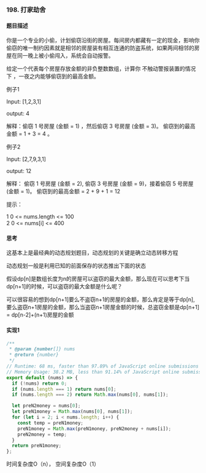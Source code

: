 ### 198. 打家劫舍

#### 题目描述

你是一个专业的小偷，计划偷窃沿街的房屋。每间房内都藏有一定的现金，影响你偷窃的唯一制约因素就是相邻的房屋装有相互连通的防盗系统，如果两间相邻的房屋在同一晚上被小偷闯入，系统会自动报警。

给定一个代表每个房屋存放金额的非负整数数组，计算你 不触动警报装置的情况下 ，一夜之内能够偷窃到的最高金额。
<br/>

例子1<br/>

Input: [1,2,3,1]<br/>

output: 4<br/>

解释：偷窃 1 号房屋 (金额 = 1) ，然后偷窃 3 号房屋 (金额 = 3)。
     偷窃到的最高金额 = 1 + 3 = 4 。
<br/>

例子2<br/>

Input: [2,7,9,3,1]<br/>

output: 12<br/>

解释： 偷窃 1 号房屋 (金额 = 2), 偷窃 3 号房屋 (金额 = 9)，接着偷窃 5 号房屋 (金额 = 1)。
     偷窃到的最高金额 = 2 + 9 + 1 = 12
<br/>

提示：

1 0 <= nums.length <= 100 <br/>
2 0 <= nums[i] <= 400 <br/>


#### 思考

这基本上是最经典的动态规划题目，动态规划的关键是确立动态转移方程<br/>

动态规划一般是利用已知的前面保存的状态推出下面的状态<br/>

假设dp[n]是数组长度为n的房屋可以盗窃的最大金额，那么现在可以思考下当dp[n+1]的时候，可以盗窃的最大金额是什么呢？<br/>

可以很容易的想到dp[n+1]要么不盗窃n+1的房屋的金额，那么肯定是等于dp[n],要么盗窃n+1房屋的金额，那么当盗窃n+1房屋金额的时候，总盗窃金额是dp[n+1] = dp[n-2]+(n+1)房屋的金额<br/>


#### 实现1
```js
/**
 * @param {number[]} nums
 * @return {number}
 */
// Runtime: 68 ms, faster than 97.89% of JavaScript online submissions for House Robber.
// Memory Usage: 38.2 MB, less than 91.14% of JavaScript online submissions for House Robber.
export default (nums) => {
  if (!nums) return 0;
  if (nums.length === 1) return nums[0];
  if (nums.length === 2) return Math.max(nums[0], nums[1]);

  let preN2money = nums[0];
  let preN1money = Math.max(nums[0], nums[1]);
  for (let i = 2; i < nums.length; i++) {
    const temp = preN1money;
    preN1money = Math.max(preN1money, preN2money + nums[i]);
    preN2money = temp;
  }
  return preN1money;
};

```
时间复杂度O（n），  空间复杂度O（1）